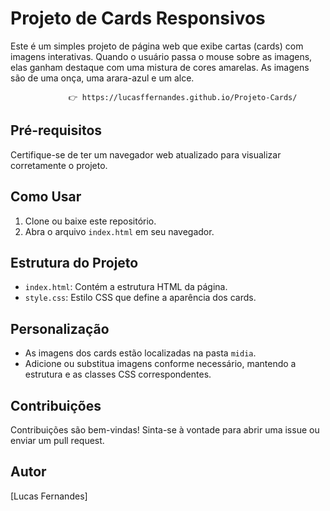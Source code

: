 # Projeto de Cards Responsivos

Este é um simples projeto de página web que exibe cartas (cards) com imagens interativas. Quando o usuário passa o mouse sobre as imagens, elas ganham destaque com uma mistura de cores amarelas. As imagens são de uma onça, uma arara-azul e um alce.

                 👉 https://lucasffernandes.github.io/Projeto-Cards/

## Pré-requisitos

Certifique-se de ter um navegador web atualizado para visualizar corretamente o projeto.

## Como Usar

1. Clone ou baixe este repositório.
2. Abra o arquivo `index.html` em seu navegador.

## Estrutura do Projeto

- `index.html`: Contém a estrutura HTML da página.
- `style.css`: Estilo CSS que define a aparência dos cards.

## Personalização

- As imagens dos cards estão localizadas na pasta `midia`.
- Adicione ou substitua imagens conforme necessário, mantendo a estrutura e as classes CSS correspondentes.

## Contribuições

Contribuições são bem-vindas! Sinta-se à vontade para abrir uma issue ou enviar um pull request.

## Autor

[Lucas Fernandes]


